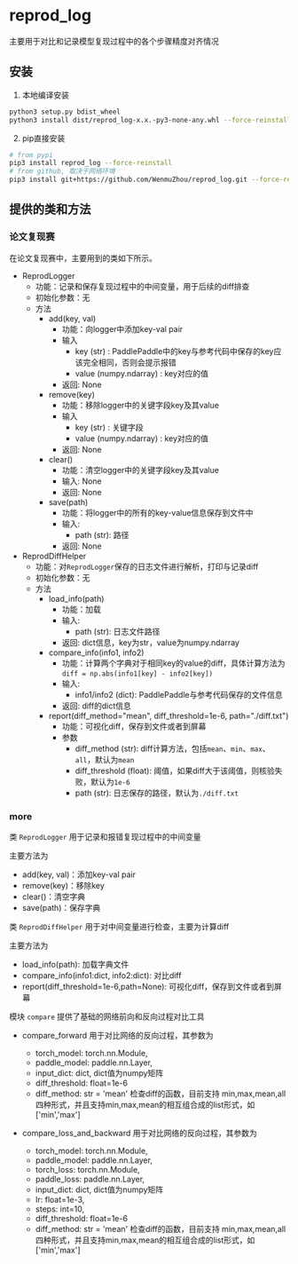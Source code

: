 # reprod_log

主要用于对比和记录模型复现过程中的各个步骤精度对齐情况
## 安装

1. 本地编译安装
```bash
python3 setup.py bdist_wheel
python3 install dist/reprod_log-x.x.-py3-none-any.whl --force-reinstall
```

2. pip直接安装
```bash
# from pypi
pip3 install reprod_log --force-reinstall
# from github, 取决于网络环境
pip3 install git+https://github.com/WenmuZhou/reprod_log.git --force-reinstall
```
## 提供的类和方法

### 论文复现赛

在论文复现赛中，主要用到的类如下所示。

* ReprodLogger
    * 功能：记录和保存复现过程中的中间变量，用于后续的diff排查
    * 初始化参数：无
    * 方法
        * add(key, val)
            * 功能：向logger中添加key-val pair
            * 输入
                * key (str) : PaddlePaddle中的key与参考代码中保存的key应该完全相同，否则会提示报错
                * value (numpy.ndarray) : key对应的值
            * 返回: None
        * remove(key)
            * 功能：移除logger中的关键字段key及其value
            * 输入
                * key (str) : 关键字段
                * value (numpy.ndarray) : key对应的值
            * 返回: None
        * clear()
            * 功能：清空logger中的关键字段key及其value
            * 输入: None
            * 返回: None
        * save(path)
            * 功能：将logger中的所有的key-value信息保存到文件中
            * 输入:
                * path (str): 路径
            * 返回: None
* ReprodDiffHelper
    * 功能：对`ReprodLogger`保存的日志文件进行解析，打印与记录diff
    * 初始化参数：无
    * 方法
        * load_info(path)
            * 功能：加载
            * 输入:
                * path (str): 日志文件路径
            * 返回: dict信息，key为str，value为numpy.ndarray
        * compare_info(info1, info2)
            * 功能：计算两个字典对于相同key的value的diff，具体计算方法为`diff = np.abs(info1[key] - info2[key])`
            * 输入:
                * info1/info2 (dict): PaddlePaddle与参考代码保存的文件信息
            * 返回: diff的dict信息
        * report(diff_method="mean", diff_threshold=1e-6, path="./diff.txt")
            * 功能：可视化diff，保存到文件或者到屏幕
            * 参数
                * diff_method (str): diff计算方法，包括`mean`、`min`、`max`、`all`，默认为`mean`
                * diff_threshold (float): 阈值，如果diff大于该阈值，则核验失败，默认为`1e-6`
                * path (str): 日志保存的路径，默认为`./diff.txt`




### more

类 `ReprodLogger` 用于记录和报错复现过程中的中间变量

主要方法为

* add(key, val)：添加key-val pair
* remove(key)：移除key
* clear()：清空字典
* save(path)：保存字典

类 `ReprodDiffHelper` 用于对中间变量进行检查，主要为计算diff

主要方法为

* load_info(path): 加载字典文件
* compare_info(info1:dict, info2:dict): 对比diff
* report(diff_threshold=1e-6,path=None): 可视化diff，保存到文件或者到屏幕

模块 `compare` 提供了基础的网络前向和反向过程对比工具

* compare_forward 用于对比网络的反向过程，其参数为
  * torch_model: torch.nn.Module,
  * paddle_model: paddle.nn.Layer,
  * input_dict: dict, dict值为numpy矩阵
  * diff_threshold: float=1e-6
  * diff_method: str = 'mean' 检查diff的函数，目前支持 min,max,mean,all四种形式，并且支持min,max,mean的相互组合成的list形式，如['min','max']

* compare_loss_and_backward 用于对比网络的反向过程，其参数为
  * torch_model: torch.nn.Module,
  * paddle_model: paddle.nn.Layer,
  * torch_loss: torch.nn.Module,
  * paddle_loss: paddle.nn.Layer,
  * input_dict: dict, dict值为numpy矩阵
  * lr: float=1e-3,
  * steps: int=10,
  * diff_threshold: float=1e-6
  * diff_method: str = 'mean' 检查diff的函数，目前支持 min,max,mean,all四种形式，并且支持min,max,mean的相互组合成的list形式，如['min','max']
